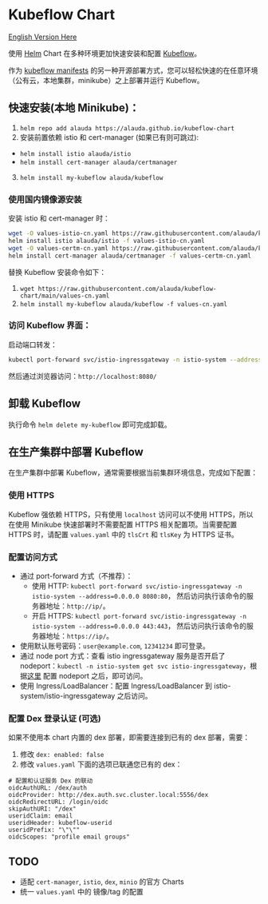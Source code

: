# Kubeflow Chart

[English Version Here](./README-en.md)

使用 [Helm](https://helm.sh/) Chart 在多种环境更加快速安装和配置 [Kubeflow](https://www.kubeflow.org/)。

作为 [kubeflow manifests](https://github.com/kubeflow/manifests) 的另一种开源部署方式，您可以轻松快速的在任意环境（公有云，本地集群，minikube）之上部署并运行 Kubeflow。

## 快速安装(本地 Minikube)：

1. `helm repo add alauda https://alauda.github.io/kubeflow-chart`
2. 安装前置依赖 istio 和 cert-manager (如果已有则可跳过):
  - `helm install istio alauda/istio`
  - `helm install cert-manager alauda/certmanager`
3. `helm install my-kubeflow alauda/kubeflow`
  
### 使用国内镜像源安装

安装 istio 和 cert-manager 时：

```bash
wget -O values-istio-cn.yaml https://raw.githubusercontent.com/alauda/kubeflow-chart/charts/istio/values-cn.yaml
helm install istio alauda/istio -f values-istio-cn.yaml
wget -O values-certm-cn.yaml https://raw.githubusercontent.com/alauda/kubeflow-chart/charts/certmanager/values-cn.yaml
helm install cert-manager alauda/certmanager -f values-certm-cn.yaml
```

替换 Kubeflow 安装命令如下：

1. `wget https://raw.githubusercontent.com/alauda/kubeflow-chart/main/values-cn.yaml`
2. `helm install my-kubeflow alauda/kubeflow -f values-cn.yaml`

### 访问 Kubeflow 界面：

启动端口转发：

```bash
kubectl port-forward svc/istio-ingressgateway -n istio-system --address=0.0.0.0 8080:80
```

然后通过浏览器访问：`http://localhost:8080/`

## 卸载 Kubeflow

执行命令 `helm delete my-kubeflow` 即可完成卸载。

## 在生产集群中部署 Kubeflow

在生产集群中部署 Kubeflow，通常需要根据当前集群环境信息，完成如下配置：

### 使用 HTTPS

Kubeflow 强依赖 HTTPS，只有使用 `localhost` 访问可以不使用 HTTPS，所以在使用 Minikube 快速部署时不需要配置 HTTPS 相关配置项。当需要配置 HTTPS 时，请配置 `values.yaml` 中的 `tlsCrt` 和 `tlsKey` 为 HTTPS 证书。

### 配置访问方式

- 通过 port-forward 方式（不推荐）：
  - 使用 HTTP: `kubectl port-forward svc/istio-ingressgateway -n istio-system --address=0.0.0.0 8080:80`， 然后访问执行该命令的服务器地址：`http://ip/`。
  - 开启 HTTPS: `kubectl port-forward svc/istio-ingressgateway -n istio-system --address=0.0.0.0 443:443`， 然后访问执行该命令的服务器地址：`https://ip/`。
- 使用默认账号密码：`user@example.com`, `12341234` 即可登录。
- 通过 node port 方式：查看 istio ingressgateway 服务是否开启了 nodeport：`kubectl -n istio-system get svc istio-ingressgateway`，根据[这里](https://kubernetes.io/zh/docs/concepts/services-networking/service/#type-nodeport) 配置 nodeport 之后，即可访问。
- 使用 Ingress/LoadBalancer：配置 Ingress/LoadBalancer 到 istio-system/istio-ingressgateway 之后访问。

### 配置 Dex 登录认证 (可选)

如果不使用本 chart 内置的 dex 部署，即需要连接到已有的 dex 部署，需要：

1. 修改 `dex: enabled: false`
2. 修改 `values.yaml` 下面的选项已联通您已有的 dex：
```
# 配置和认证服务 Dex 的联动
oidcAuthURL: /dex/auth
oidcProvider: http://dex.auth.svc.cluster.local:5556/dex
oidcRedirectURL: /login/oidc
skipAuthURI: "/dex"
useridClaim: email
useridHeader: kubeflow-userid
useridPrefix: "\"\""
oidcScopes: "profile email groups"
```


## TODO

- 适配 `cert-manager`, `istio`, `dex`, `minio` 的官方 Charts
- 统一 `values.yaml` 中的 镜像/tag 的配置
